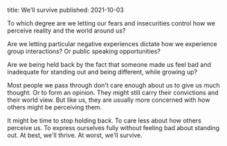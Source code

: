 title: We'll survive
published: 2021-10-03

To which degree are we letting our fears and insecurities control how we perceive reality and the world around us?

Are we letting particular negative experiences dictate how we experience group interactions? Or public speaking opportunities?

Are we being held back by the fact that someone made us feel bad and inadequate for standing out and being different, while growing up?

Most people we pass through don't care enough about us to give us much thought. Or to form an opinion. They might still carry their convictions and their world view. But like us, they are usually more concerned with how others might be perceiving them.

It might be time to stop holding back. To care less about how others perceive us. To express ourselves fully without feeling bad about standing out. At best, we'll thrive. At worst, we'll survive.
